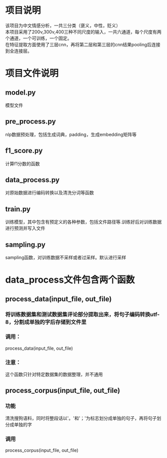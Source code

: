 # 项目说明
该项目为中文情感分析，一共三分类（褒义，中性，贬义）<br>
本项目采用了200v,300v,400三种不同尺度的输入，一共六通道，每个尺度有两个通道，一个可训练，一个固定。 <br>
在特征提取方面使用了三层cnn，再将第二层和第三层的cnn结果pooling后连接到全连接层。<br>

# 项目文件说明
## model.py 
模型文件 <br>
## pre_process.py 
nlp数据预处理，包括生成词典，padding，生成embedding矩阵等<br>
## f1_score.py 
计算f1分数的函数<br>
## data_process.py 
对原始数据进行编码转换以及清洗分词等函数<br>
## train.py 
训练模型，其中包含有预定义的各种参数，包括文件路径等.训练好后对训练数据进行预测并写入文件<br>
## sampling.py 
sampling函数，对训练数据不采样或者过采样。默认进行采样

# data_process文件包含两个函数 <br>

## process_data(input_file, out_file) <br>
### 将训练数据集和测试数据集评论部分提取出来，将句子编码转换utf-8，分割成单独的字后存储到文件里 <br>
### 调用： <br>
process_data(input_file, out_file)<br>
### 注意：<br>
这个函数只针对特定数据集的数据整理，并不通用 <br>

## process_corpus(input_file, out_file) <br>
### 功能 <br>
 清洗搜狗语料，同时将整段话以'。'和'；'为标志划分成单独的句子，再将句子划分成单独的字 <br>
### 调用 <br>
process_corpus(input_file, out_file)<br>